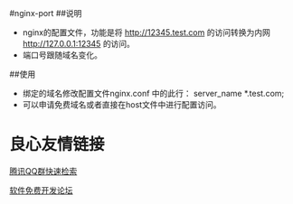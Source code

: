 #nginx-port
##说明
* nginx的配置文件，功能是将 http://12345.test.com 的访问转换为内网 http://127.0.0.1:12345 的访问。
* 端口号跟随域名变化。

##使用
* 绑定的域名修改配置文件nginx.conf 中的此行：  server_name *.test.com;
* 可以申请免费域名或者直接在host文件中进行配置访问。

 # 良心友情链接

[腾讯QQ群快速检索](http://u.720life.cn/s/8cf73f7c)

[软件免费开发论坛](http://u.720life.cn/s/bbb01dc0)